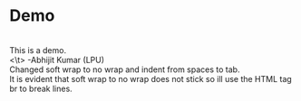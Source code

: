 # Demo
<br>
This is a demo.
<br>
	<\t>	-Abhijit Kumar (LPU)
<br>
Changed soft wrap to no wrap and indent from spaces to tab.
<br>
It is evident that soft wrap to no wrap does not stick so ill use the HTML tag br to break lines.
<br>
